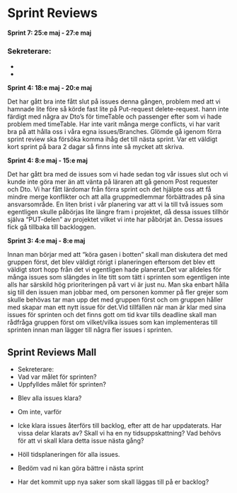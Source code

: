 # Sprint Reviews

**Sprint 7: 25:e maj - 27:e maj** 

### Sekreterare:  

- 
- 

**Sprint 4: 18:e maj - 20:e maj**

Det har gått bra inte fått slut på issues denna gången, problem med att vi hamnade lite före så körde fast lite på Put-request delete-request.
hann inte färdigt med några av Dto’s för timeTable och passenger efter som vi hade problem med timeTable. Har inte varit många merge conflicts, vi har varit bra på att hålla oss i våra egna issues/Branches. Glömde gå igenom förra sprint review ska försöka komma ihåg det till nästa sprint.
Var ett väldigt kort sprint på bara 2 dagar så finns inte så mycket att skriva.

**Sprint 4: 8:e maj - 15:e maj**

Det har gått bra med de issues som vi hade sedan tog vår issues slut och vi kunde inte göra mer än att vänta på läraren att gå genom Post requester och Dto. Vi har fått lärdomar från förra sprint och det hjälpte oss att få mindre merge konflikter och att alla gruppmedlemmar förbättrades på sina ansvarsområde.
En liten brist i vår planering var att vi la till två issues som egentligen skulle påbörjas lite längre fram i projektet, då dessa issues tillhör själva “PUT-delen” av projektet vilket vi inte har påbörjat än. Dessa issues fick gå tillbaka till backloggen.

**Sprint 3: 4:e maj - 8:e maj**

Innan man börjar med att “köra gasen i botten” skall man diskutera det med gruppen först, det blev väldigt rörigt i planeringen eftersom det blev ett väldigt stort hopp från det vi egentligen hade planerat.Det var alldeles för många issues som slängdes in lite titt som tätt i sprinten som egentligen inte alls har särskild hög prioriteringen på vart vi är just nu. Man ska enbart hålla sig till den issuen man jobbar med, om personen kommer på fler grejer som skulle behövas tar man upp det med gruppen först och om gruppen håller med skapar man ett nytt issue för det.Vid tillfällen när man är klar med sina issues för sprinten och det finns gott om tid kvar tills deadline skall man rådfråga gruppen först om vilket/vilka issues som kan implementeras till sprinten innan man lägger till några fler issues i sprinten.



## Sprint Reviews Mall

* Sekreterare: 
* Vad var målet för sprinten?
* Uppfylldes målet för sprinten?

- Blev alla issues klara?

- Om inte, varför
- Icke klara issues återförs till backlog, efter att de har uppdaterats. Har vissa
  delar klarats av? Skall vi ha en ny tidsuppskattning? Vad behövs för att vi
  skall klara detta issue nästa gång?
- Höll tidsplaneringen för alla issues.
- Bedöm vad ni kan göra bättre i nästa sprint
- Har det kommit upp nya saker som skall läggas till på er backlog?